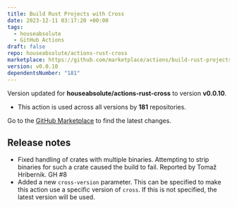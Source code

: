 ```yaml
---
title: Build Rust Projects with Cross
date: 2023-12-11 03:17:20 +00:00
tags:
  - houseabsolute
  - GitHub Actions
draft: false
repo: houseabsolute/actions-rust-cross
marketplace: https://github.com/marketplace/actions/build-rust-projects-with-cross
version: v0.0.10
dependentsNumber: "181"
---
```



Version updated for **houseabsolute/actions-rust-cross** to version **v0.0.10**.
- This action is used across all versions by **181** repositories.

Go to the [GitHub Marketplace](https://github.com/marketplace/actions/build-rust-projects-with-cross) to find the latest changes.

## Release notes

- Fixed handling of crates with multiple binaries. Attempting to strip binaries for such a crate caused the build to fail. Reported by Tomaž Hribernik. GH #8
- Added a new `cross-version` parameter. This can be specified to make this action use a specific version of `cross`. If this is not specified, the latest version will be used.
